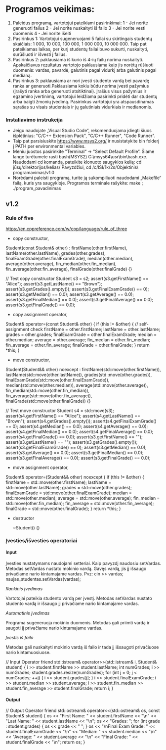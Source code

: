 # Programos veikimas: 
1. Paleidus programą, vartotojui pateikiami pasirinkimai: 1 - Jei norite generuoti failus 2 - Jei norite nuskaityti iš failo 3 - Jei norite vesti duomenis 4 - Jei norite išeiti
2. Pasirinkus 1: Vartotojui sugeneruojami 5 failai su skirtingais studentų skaičiais: 1 000, 10 000, 100 000, 1 000 000, 10 000 000. Taip pat pateikiamas laikas, per kurį studentų failai buvo sukurti, nuskaityti, surūšiuoti ir išvesti į  failus.
3. Pasirinkus 2: paklausiama iš kurio iš 4-ių failų norima nuskaityti. Apskaičiavus rezultatus vartotojo paklausiama kaip jis norėtų rūšiuoti duomenis: vardas, pavardė, galutinis pagal vidurkį arba galutinis pagal medianą. 
4. Pasirinkus 3:  paklausiama ar nori įvesti studento vardą bei pavardę ranka ar generuoti.Paklausiama kokiu būdu norima įvesti pažymius (įrašyti ranka arba generuoti atsitiktinai). Įrašius visus pažymius ir egzamino įvertinimą, vartotojui leidžiama pasirinkti pridėti dar studentų arba baigti žmonių įvedimą. Pasirinkus vartotojui yra atspausdinamas sąrašas su visais studentais ir jų galutiniais vidurkiais ir medianomis.

### Instaliavimo instrukcija
- Jeigu naudojate „Visual Studio Code“, rekomenduojama įdiegti šiuos išplėtinius: "C/C++ Extension Pack", "C/C++ Runner", "Code Runner".
- Taip pat parsisiuskite https://www.msys2.org/ ir nusistatykite bin folderį į PATH per environmental variables.
- Meniu juostos pasirinkite "Terminal“ -> "Select Default Profile“. Šiame lange turėtumete rasti bash(MSYS2) C:\msys64\usr\bin\bash.exe. Naudodami cd komandą, pateikite klonuoto saugyklos kelią: cd jūsų/direktorijos/kelias/ Pavyzdžiui, cd /c/ISI/1k/2s/Objektinis\ programavimas/v1.0
- Norėdami paleisti programą, turite ją sukompiliuoti naudodami „Makefile“ failą, kuris yra saugykloje. Programos terminale rašykite: make ; ./program_pavadinimas

## v1.2
### Rule of five
https://en.cppreference.com/w/cpp/language/rule_of_three

- copy constructor,
  
Student(const Student& other)
    : firstName(other.firstName), lastName(other.lastName), grades(other.grades), finalExamGrade(other.finalExamGrade), median(other.median), average(other.average), fin_median(other.fin_median), fin_average(other.fin_average), finalGrade(other.finalGrade) {}

 // Test copy constructor
    Student s3 = s2;
    assert(s3.getFirstName() == "Alice");
    assert(s3.getLastName() == "Brown");
    assert(s3.getGrades().empty());
    assert(s3.getFinalExamGrade() == 0);
    assert(s3.getMedian() == 0.0);
    assert(s3.getAverage() == 0.0);
    assert(s3.getFinalMedian() == 0.0);
    assert(s3.getFinalAverage() == 0.0);
    assert(s3.getFinalGrade() == 0.0);

  
- copy assignment operator,

 Student& operator=(const Student& other) {
        if (this != &other) { // self-assignment check
            firstName = other.firstName;
            lastName = other.lastName;
            grades = other.grades;
            finalExamGrade = other.finalExamGrade;
            median = other.median;
            average = other.average;
            fin_median = other.fin_median;
            fin_average = other.fin_average;
            finalGrade = other.finalGrade;
        }
        return *this;
    }   

- move constructor,

Student(Student&& other) noexcept
    : firstName(std::move(other.firstName)), lastName(std::move(other.lastName)), grades(std::move(other.grades)), finalExamGrade(std::move(other.finalExamGrade)), median(std::move(other.median)), average(std::move(other.average)), fin_median(std::move(other.fin_median)), fin_average(std::move(other.fin_average)), finalGrade(std::move(other.finalGrade)) {}

// Test move constructor
    Student s4 = std::move(s3);
    assert(s4.getFirstName() == "Alice");
    assert(s4.getLastName() == "Brown");
    assert(s4.getGrades().empty());
    assert(s4.getFinalExamGrade() == 0);
    assert(s4.getMedian() == 0.0);
    assert(s4.getAverage() == 0.0);
    assert(s4.getFinalMedian() == 0.0);
    assert(s4.getFinalAverage() == 0.0);
    assert(s4.getFinalGrade() == 0.0);
    assert(s3.getFirstName() == "");
    assert(s3.getLastName() == "");
    assert(s3.getGrades().empty());
    assert(s3.getFinalExamGrade() == 0);
    assert(s3.getMedian() == 0.0);
    assert(s3.getAverage() == 0.0);
    assert(s3.getFinalMedian() == 0.0);
    assert(s3.getFinalAverage() == 0.0);
    assert(s3.getFinalGrade() == 0.0);


- move assignment operator,

Student& operator=(Student&& other) noexcept {
        if (this != &other) { 
            firstName = std::move(other.firstName);
            lastName = std::move(other.lastName);
            grades = std::move(other.grades);
            finalExamGrade = std::move(other.finalExamGrade);
            median = std::move(other.median);
            average = std::move(other.average);
            fin_median = std::move(other.fin_median);
            fin_average = std::move(other.fin_average);
            finalGrade = std::move(other.finalGrade);
        }
        return *this;
    }

- destructor

  ~Student() {}


### Įvesties/išvesties operatoriai

#### Input
Įvesties nustatymams naudojami setteriai. Kaip pavyzdį naudosiu setVardas.
Metodas setVardas nustato mokinio vardą.
Gavęs vardą, jis jį išsaugo privačiame nario kintamajame vardas. Pvz:
cin >> vardas;
naujas_studentas.setVardas(vardas);

_Rankinis įvedimas_

Vartotojai pateikia studento vardą per įvestį. Metodas setVardas nustato studento vardą ir išsaugo jį privačiame nario kintamajame vardas.

_Automatinis įvedimas_

Programa sugeneruoja mokinio duomenis. Metodas gali priimti vardą ir saugoti jį privačiame nario kintamajame vardas.

_Įvestis iš failo_

Metodas gali nuskaityti mokinio vardą iš failo ir tada jį išsaugoti privačiuose nario kintamuosiuose.


// Input Operator
friend std::istream& operator>>(std::istream& i, Student& student) {
    i >> student.firstName >> student.lastName;
    int numGrades;
    i >> numGrades;
    student.grades.resize(numGrades);
    for (int j = 0; j < numGrades; ++j) {
        i >> student.grades[j];
    }
    i >> student.finalExamGrade;
    i >> student.median >> student.average;
    i >> student.fin_median >> student.fin_average >> student.finalGrade;
    return i;
}

#### Output

// Output Operator
friend std::ostream& operator<<(std::ostream& os, const Student& student) {
    os << "First Name: " << student.firstName << "\n"
       << "Last Name: " << student.lastName << "\n";
    os << "Grades: ";
    for (int grade : student.grades) {
        os << grade << " ";
    }
    os << "\nFinal Exam Grade: " << student.finalExamGrade << "\n"
       << "Median: " << student.median << "\n"
       << "Average: " << student.average << "\n"
       << "Final Grade: " << student.finalGrade << "\n";
    return os;
}
